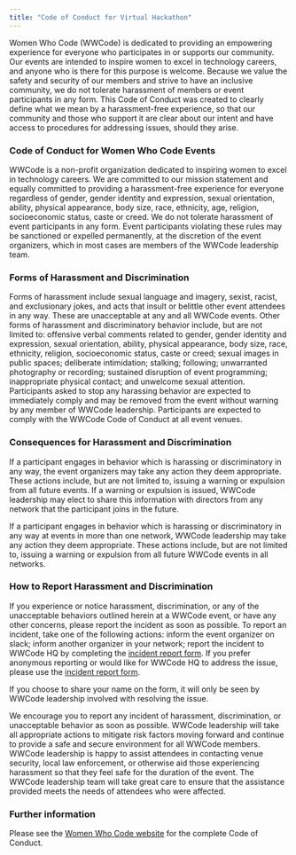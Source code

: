 ```yaml
---
title: "Code of Conduct for Virtual Hackathon"
---
```


Women Who Code (WWCode) is dedicated to providing an empowering experience for everyone who participates in or supports our community. Our events are intended to inspire women to excel in technology careers, and anyone who is there for this purpose is welcome. Because we value the safety and security of our members and strive to have an inclusive community, we do not tolerate harassment of members or event participants in any form. This Code of Conduct was created to clearly define what we mean by a harassment-free experience, so that our community and those who support it are clear about our intent and have access to procedures for addressing issues, should they arise.

### Code of Conduct for Women Who Code Events

WWCode is a non-profit organization dedicated to inspiring women to excel in technology careers. We are committed to our mission statement and equally committed to providing a harassment-free experience for everyone regardless of gender, gender identity and expression, sexual orientation, ability, physical appearance, body size, race, ethnicity, age, religion, socioeconomic status, caste or creed. We do not tolerate harassment of event participants in any form. Event participants violating these rules may be sanctioned or expelled permanently, at the discretion of the event organizers, which in most cases are members of the WWCode leadership team.

### Forms of Harassment and Discrimination

Forms of harassment include sexual language and imagery, sexist, racist, and exclusionary jokes, and acts that insult or belittle other event attendees in any way. These are unacceptable at any and all WWCode events. Other forms of harassment and discriminatory behavior include, but are not limited to: offensive verbal comments related to gender, gender identity and expression, sexual orientation, ability, physical appearance, body size, race, ethnicity, religion, socioeconomic status, caste or creed; sexual images in public spaces; deliberate intimidation; stalking; following; unwarranted photography or recording; sustained disruption of event programming; inappropriate physical contact; and unwelcome sexual attention. Participants asked to stop any harassing behavior are expected to immediately comply and may be removed from the event without warning by any member of WWCode leadership. Participants are expected to comply with the WWCode Code of Conduct at all event venues.

### Consequences for Harassment and Discrimination

If a participant engages in behavior which is harassing or discriminatory in any way, the event organizers may take any action they deem appropriate. These actions include, but are not limited to, issuing a warning or expulsion from all future events. If a warning or expulsion is issued, WWCode leadership may elect to share this information with directors from any network that the participant joins in the future.

If a participant engages in behavior which is harassing or discriminatory in any way at events in more than one network, WWCode leadership may take any action they deem appropriate. These actions include, but are not limited to, issuing a warning or expulsion from all future WWCode events in all networks.

### How to Report Harassment and Discrimination

If you experience or notice harassment, discrimination, or any of the unacceptable behaviors outlined herein at a WWCode event, or have any other concerns, please report the incident as soon as possible. To report an incident, take one of the following actions: inform the event organizer on slack; inform another organizer in your network; report the incident to WWCode HQ by completing the [incident report form](https://docs.google.com/forms/d/e/1FAIpQLScmJq0Evb0aDbx4flmmZT1xX0GCXj_F--5asjfH7XvkrLo4xA/viewform). If you prefer anonymous reporting or would like for WWCode HQ to address the issue, please use the [incident report form](https://docs.google.com/forms/d/e/1FAIpQLScmJq0Evb0aDbx4flmmZT1xX0GCXj_F--5asjfH7XvkrLo4xA/viewform).

If you choose to share your name on the form, it will only be seen by WWCode leadership involved with resolving the issue.

We encourage you to report any incident of harassment, discrimination, or unacceptable behavior as soon as possible. WWCode leadership will take all appropriate actions to mitigate risk factors moving forward and continue to provide a safe and secure environment for all WWCode members. WWCode leadership is happy to assist attendees in contacting venue security, local law enforcement, or otherwise aid those experiencing harassment so that they feel safe for the duration of the event. The WWCode leadership team will take great care to ensure that the assistance provided meets the needs of attendees who were affected.

### Further information
Please see the [Women Who Code website](https://www.womenwhocode.com/codeofconduct) for the complete Code of Conduct.